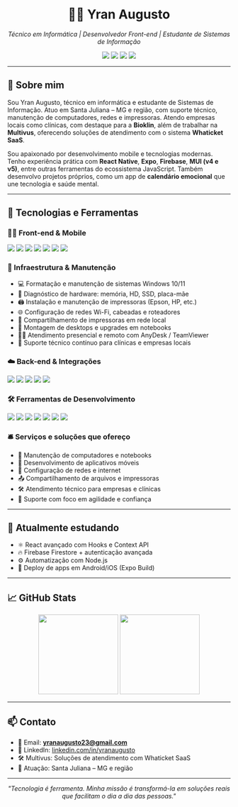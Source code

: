 <h1 align="center">👨‍💻 Yran Augusto</h1>
<p align="center">
  <em>Técnico em Informática | Desenvolvedor Front-end | Estudante de Sistemas de Informação</em>
</p>

<p align="center">
  <img src="https://img.shields.io/badge/Santa%20Juliana-MG-blue?style=for-the-badge"/>
  <img src="https://img.shields.io/badge/Multivus-TI_Solutions-5e60ce?style=for-the-badge"/>
  <img src="https://img.shields.io/badge/Bioklin-Atendimento-success?style=for-the-badge"/>
  <img src="https://img.shields.io/badge/React_Native-Mobile_Apps-61DAFB?style=for-the-badge&logo=react&logoColor=black"/>
</p>

---

## 🧠 Sobre mim

Sou Yran Augusto, técnico em informática e estudante de Sistemas de Informação. Atuo em Santa Juliana – MG e região, com suporte técnico, manutenção de computadores, redes e impressoras. Atendo empresas locais como clínicas, com destaque para a **Bioklin**, além de trabalhar na **Multivus**, oferecendo soluções de atendimento com o sistema **Whaticket SaaS**.

Sou apaixonado por desenvolvimento mobile e tecnologias modernas. Tenho experiência prática com **React Native**, **Expo**, **Firebase**, **MUI (v4 e v5)**, entre outras ferramentas do ecossistema JavaScript. Também desenvolvo projetos próprios, como um app de **calendário emocional** que une tecnologia e saúde mental.

---

## 🚀 Tecnologias e Ferramentas

### 👨‍💻 Front-end & Mobile

<p>
  <img src="https://img.shields.io/badge/React_Native-20232A?style=for-the-badge&logo=react&logoColor=61DAFB"/>
  <img src="https://img.shields.io/badge/Expo-000020?style=for-the-badge&logo=expo&logoColor=white"/>
  <img src="https://img.shields.io/badge/JavaScript-F7DF1E?style=for-the-badge&logo=javascript&logoColor=black"/>
  <img src="https://img.shields.io/badge/TypeScript-3178C6?style=for-the-badge&logo=typescript&logoColor=white"/>
  <img src="https://img.shields.io/badge/MUI-v4/v5-007FFF?style=for-the-badge&logo=mui&logoColor=white"/>
  <img src="https://img.shields.io/badge/Styled--Components-DB7093?style=for-the-badge&logo=styled-components&logoColor=white"/>
  <img src="https://img.shields.io/badge/Firebase-ffca28?style=for-the-badge&logo=firebase&logoColor=black"/>
</p>

### 🔧 Infraestrutura & Manutenção

- 💻 Formatação e manutenção de sistemas Windows 10/11
- 🧩 Diagnóstico de hardware: memória, HD, SSD, placa-mãe
- 🖨️ Instalação e manutenção de impressoras (Epson, HP, etc.)
- 🌐 Configuração de redes Wi-Fi, cabeadas e roteadores
- 📡 Compartilhamento de impressoras em rede local
- 🧰 Montagem de desktops e upgrades em notebooks
- 👨‍💻 Atendimento presencial e remoto com AnyDesk / TeamViewer
- 🧾 Suporte técnico contínuo para clínicas e empresas locais

### ☁️ Back-end & Integrações

<p>
  <img src="https://img.shields.io/badge/Node.js-339933?style=for-the-badge&logo=nodedotjs&logoColor=white"/>
  <img src="https://img.shields.io/badge/Express.js-000000?style=for-the-badge&logo=express&logoColor=white"/>
  <img src="https://img.shields.io/badge/Firebase-Cloud_Functions-yellow?style=for-the-badge&logo=firebase"/>
  <img src="https://img.shields.io/badge/REST%20API-005571?style=for-the-badge&logo=api&logoColor=white"/>
  <img src="https://img.shields.io/badge/Whaticket-SaaS-25D366?style=for-the-badge&logo=whatsapp&logoColor=white"/>
</p>

### 🛠️ Ferramentas de Desenvolvimento

<p>
  <img src="https://img.shields.io/badge/VS%20Code-007ACC?style=for-the-badge&logo=visualstudiocode&logoColor=white"/>
  <img src="https://img.shields.io/badge/Git-F05032?style=for-the-badge&logo=git&logoColor=white"/>
  <img src="https://img.shields.io/badge/GitHub-181717?style=for-the-badge&logo=github&logoColor=white"/>
  <img src="https://img.shields.io/badge/Postman-FF6C37?style=for-the-badge&logo=postman&logoColor=white"/>
  <img src="https://img.shields.io/badge/Figma-000000?style=for-the-badge&logo=figma&logoColor=white"/>
  <img src="https://img.shields.io/badge/Notion-000000?style=for-the-badge&logo=notion&logoColor=white"/>
  <img src="https://img.shields.io/badge/Trello-0052CC?style=for-the-badge&logo=trello&logoColor=white"/>
</p>

### 🛎️ Serviços e soluções que ofereço

- 🔧 Manutenção de computadores e notebooks
- 📲 Desenvolvimento de aplicativos móveis
- 📡 Configuração de redes e internet
- 📤 Compartilhamento de arquivos e impressoras
- 🛠️ Atendimento técnico para empresas e clínicas
- 🤝 Suporte com foco em agilidade e confiança

---

## 🌱 Atualmente estudando

- ⚛️ React avançado com Hooks e Context API
- 🔥 Firebase Firestore + autenticação avançada
- ⚙️ Automatização com Node.js
- 📱 Deploy de apps em Android/iOS (Expo Build)

---

## 📈 GitHub Stats

<div align="center">
  <img height="180em" src="https://github-readme-stats.vercel.app/api?username=yranaugusto&show_icons=true&theme=tokyonight&include_all_commits=true&count_private=true"/>
  <img height="180em" src="https://github-readme-stats.vercel.app/api/top-langs/?username=yranaugusto&layout=compact&theme=tokyonight"/>
</div>

---

## 📫 Contato

- 📧 Email: **yranaugusto23@gmail.com**
- 💼 LinkedIn: [linkedin.com/in/yranaugusto](https://www.linkedin.com/in/yranaugusto)
- 🛠️ Multivus: Soluções de atendimento com Whaticket SaaS
- 📍 Atuação: Santa Juliana – MG e região

---

<p align="center">
  <em>"Tecnologia é ferramenta. Minha missão é transformá-la em soluções reais que facilitam o dia a dia das pessoas."</em>
</p>
